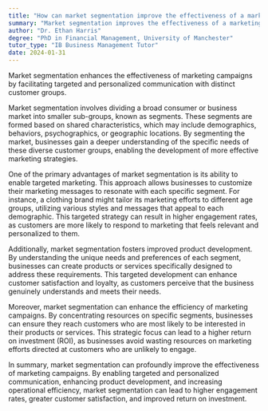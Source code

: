 ```yaml
---
title: "How can market segmentation improve the effectiveness of a marketing campaign?"
summary: "Market segmentation improves the effectiveness of a marketing campaign by enabling targeted and personalised communication with specific customer groups."
author: "Dr. Ethan Harris"
degree: "PhD in Financial Management, University of Manchester"
tutor_type: "IB Business Management Tutor"
date: 2024-01-31
---
```


Market segmentation enhances the effectiveness of marketing campaigns by facilitating targeted and personalized communication with distinct customer groups.

Market segmentation involves dividing a broad consumer or business market into smaller sub-groups, known as segments. These segments are formed based on shared characteristics, which may include demographics, behaviors, psychographics, or geographic locations. By segmenting the market, businesses gain a deeper understanding of the specific needs of these diverse customer groups, enabling the development of more effective marketing strategies.

One of the primary advantages of market segmentation is its ability to enable targeted marketing. This approach allows businesses to customize their marketing messages to resonate with each specific segment. For instance, a clothing brand might tailor its marketing efforts to different age groups, utilizing various styles and messages that appeal to each demographic. This targeted strategy can result in higher engagement rates, as customers are more likely to respond to marketing that feels relevant and personalized to them.

Additionally, market segmentation fosters improved product development. By understanding the unique needs and preferences of each segment, businesses can create products or services specifically designed to address these requirements. This targeted development can enhance customer satisfaction and loyalty, as customers perceive that the business genuinely understands and meets their needs.

Moreover, market segmentation can enhance the efficiency of marketing campaigns. By concentrating resources on specific segments, businesses can ensure they reach customers who are most likely to be interested in their products or services. This strategic focus can lead to a higher return on investment (ROI), as businesses avoid wasting resources on marketing efforts directed at customers who are unlikely to engage.

In summary, market segmentation can profoundly improve the effectiveness of marketing campaigns. By enabling targeted and personalized communication, enhancing product development, and increasing operational efficiency, market segmentation can lead to higher engagement rates, greater customer satisfaction, and improved return on investment.
    